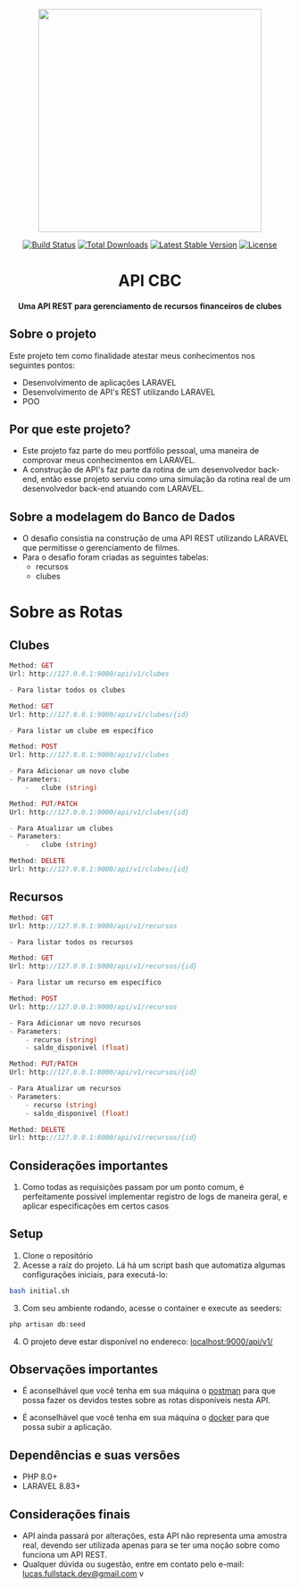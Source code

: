 <p align="center"><a href="https://laravel.com" target="_blank"><img src="https://raw.githubusercontent.com/laravel/art/master/logo-lockup/5%20SVG/2%20CMYK/1%20Full%20Color/laravel-logolockup-cmyk-red.svg" width="400"></a></p>

<p align="center">
<a href="https://travis-ci.org/laravel/framework"><img src="https://travis-ci.org/laravel/framework.svg" alt="Build Status"></a>
<a href="https://packagist.org/packages/laravel/framework"><img src="https://img.shields.io/packagist/dt/laravel/framework" alt="Total Downloads"></a>
<a href="https://packagist.org/packages/laravel/framework"><img src="https://img.shields.io/packagist/v/laravel/framework" alt="Latest Stable Version"></a>
<a href="https://packagist.org/packages/laravel/framework"><img src="https://img.shields.io/packagist/l/laravel/framework" alt="License"></a>
</p>

<h1 align="center">API CBC</h1>
<h4 align="center">Uma API REST para gerenciamento de recursos financeiros de clubes</h4>

## Sobre o projeto
Este projeto tem como finalidade atestar meus conhecimentos nos seguintes pontos:
- Desenvolvimento de aplicações LARAVEL
- Desenvolvimento de API's REST utilizando LARAVEL
- POO

## Por que este projeto?
- Este projeto faz parte do meu portfólio pessoal, uma maneira de comprovar meus conhecimentos em LARAVEL.
- A construção de API's faz parte da rotina de um desenvolvedor back-end, então esse projeto serviu como uma simulação da rotina real de um desenvolvedor back-end atuando com LARAVEL.

## Sobre a modelagem do Banco de Dados
- O desafio consistia na construção de uma API REST utilizando LARAVEL que permitisse o gerenciamento de filmes.
- Para o desafio foram criadas as seguintes tabelas:
	- recursos
	- clubes

# Sobre as Rotas
## Clubes
```php
Method: GET
Url: http://127.0.0.1:9000/api/v1/clubes

- Para listar todos os clubes
```

```php
Method: GET
Url: http://127.0.0.1:9000/api/v1/clubes/{id}

- Para listar um clube em específico
```

```php
Method: POST
Url: http://127.0.0.1:9000/api/v1/clubes

- Para Adicionar um novo clube
- Parameters:
	-	clube (string)
```

```php
Method: PUT/PATCH
Url: http://127.0.0.1:9000/api/v1/clubes/{id}

- Para Atualizar um clubes
- Parameters:
	-	clube (string)
```

```php
Method: DELETE
Url: http://127.0.0.1:9000/api/v1/clubes/{id}
```

## Recursos
```php
Method: GET
Url: http://127.0.0.1:9000/api/v1/recursos

- Para listar todos os recursos
```

```php
Method: GET
Url: http://127.0.0.1:9000/api/v1/recursos/{id}

- Para listar um recurso em específico
```

```php
Method: POST
Url: http://127.0.0.1:9000/api/v1/recursos

- Para Adicionar um novo recursos
- Parameters:
	- recurso (string)
	- saldo_disponivel (float)
```

```php
Method: PUT/PATCH
Url: http://127.0.0.1:8000/api/v1/recursos/{id}

- Para Atualizar um recursos
- Parameters:
	- recurso (string)
	- saldo_disponivel (float)
```

```php
Method: DELETE
Url: http://127.0.0.1:8000/api/v1/recursos/{id}
```

## Considerações importantes
1. Como todas as requisições passam por um ponto comum, é perfeitamente possível implementar registro de logs de maneira geral, e aplicar especificações em certos casos

## Setup
1. Clone o repositório
2. Acesse a raíz do projeto. Lá há um script bash que automatiza algumas configurações iniciais, para executá-lo:
```bash
bash initial.sh
```
3. Com seu ambiente rodando, acesse o container e execute as seeders:
```php
php artisan db:seed
```
4. O projeto deve estar disponível no endereco: [localhost:9000/api/v1/](http://localhost:8000/api/v1/) 

## Observações importantes
- É aconselhável que você tenha em sua máquina o [postman](https://www.postman.com/) para que possa fazer os devidos testes sobre as rotas disponíveis nesta API.

- É aconselhável que você tenha em sua máquina o [docker](https://www.docker.com/products/docker-desktop/) para que possa subir a aplicação.

## Dependências e suas versões
- PHP 8.0+
- LARAVEL 8.83+

## Considerações finais
- API ainda passará por alterações, esta API não representa uma amostra real, devendo ser utilizada apenas para se ter uma noção sobre como funciona um API REST.
- Qualquer dúvida ou sugestão, entre em contato pelo e-mail: lucas.fullstack.dev@gmail.com
v
